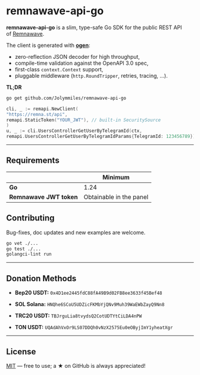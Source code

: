 # remnawave-api-go

**remnawave-api-go** is a slim, type-safe Go SDK for the public REST API  
of [Remnawave](https://remna.st/api).

The client is generated with [**ogen**](https://github.com/ogen-go/ogen):

* zero-reflection JSON decoder for high throughput,
* compile-time validation against the OpenAPI 3.0 spec,
* first-class `context.Context` support,
* pluggable middleware (`http.RoundTripper`, retries, tracing, …).

**TL;DR**

```bash
go get github.com/Jolymmiles/remnawave-api-go
````

```go
cli, _ := remapi.NewClient(
"https://remna.st/api",
remapi.StaticToken("YOUR_JWT"), // built-in SecuritySource
)
u, _ := cli.UsersControllerGetUserByTelegramId(ctx,
remapi.UsersControllerGetUserByTelegramIdParams{TelegramId: 123456789})
```

---

## Requirements

|                         | Minimum                 |
|-------------------------|-------------------------|
| **Go**                  | 1.24                    |
| **Remnawave JWT token** | Obtainable in the panel |


## Contributing

Bug-fixes, doc updates and new examples are welcome.

```bash
go vet ./...
go test ./...
golangci-lint run
```

---

## Donation Methods

- **Bep20 USDT:** `0x4D1ee2445fdC88fA49B9d02FB8ee3633f45Bef48`

- **SOL Solana:** `HNQhe6SCoU5UDZicFKMbYjQNv9Muh39WaEWbZayQ9Nn8`

- **TRC20 USDT:** `TBJrguLia8tvydsQ2CotUDTYtCiLDA4nPW`

- **TON USDT:** `UQAdAhVxOr9LS07DDQh0vNzX2575Eu0eOByjImY1yheatXgr`
---

## License

[MIT](LICENSE) — free to use; a ★ on GitHub is always appreciated!


